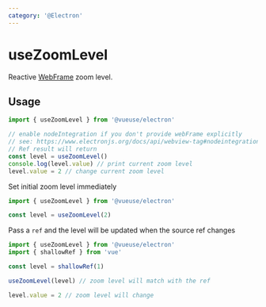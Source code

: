 ```yaml
---
category: '@Electron'
---
```


# useZoomLevel

Reactive [WebFrame](https://www.electronjs.org/docs/api/web-frame#webframe) zoom level.

## Usage

```ts
import { useZoomLevel } from '@vueuse/electron'

// enable nodeIntegration if you don't provide webFrame explicitly
// see: https://www.electronjs.org/docs/api/webview-tag#nodeintegration
// Ref result will return
const level = useZoomLevel()
console.log(level.value) // print current zoom level
level.value = 2 // change current zoom level
```

Set initial zoom level immediately

```ts
import { useZoomLevel } from '@vueuse/electron'

const level = useZoomLevel(2)
```

Pass a `ref` and the level will be updated when the source ref changes

```ts
import { useZoomLevel } from '@vueuse/electron'
import { shallowRef } from 'vue'

const level = shallowRef(1)

useZoomLevel(level) // zoom level will match with the ref

level.value = 2 // zoom level will change
```
